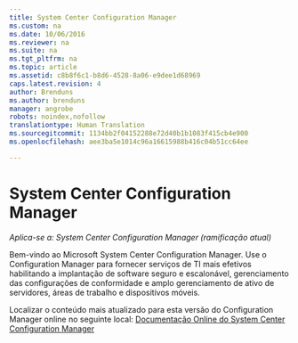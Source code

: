 ```yaml
---
title: System Center Configuration Manager
ms.custom: na
ms.date: 10/06/2016
ms.reviewer: na
ms.suite: na
ms.tgt_pltfrm: na
ms.topic: article
ms.assetid: c8b8f6c1-b8d6-4528-8a06-e9dee1d68969
caps.latest.revision: 4
author: Brenduns
ms.author: brenduns
manager: angrobe
robots: noindex,nofollow
translationtype: Human Translation
ms.sourcegitcommit: 1134bb2f04152288e72d40b1b1083f415cb4e900
ms.openlocfilehash: aee3ba5e1014c96a16615988b416c04b51cc64ee

---
```

# <a name="system-center-configuration-manager"></a>System Center Configuration Manager

*Aplica-se a: System Center Configuration Manager (ramificação atual)*

Bem-vindo ao Microsoft System Center Configuration Manager. Use o Configuration Manager para fornecer serviços de TI mais efetivos habilitando a implantação de software seguro e escalonável, gerenciamento das configurações de conformidade e amplo gerenciamento de ativo de servidores, áreas de trabalho e dispositivos móveis.  
  
 Localizar o conteúdo mais atualizado para esta versão do Configuration Manager online no seguinte local: [Documentação Online do System Center Configuration Manager](https://go.microsoft.com/fwlink/?LinkID=533344)




<!--HONumber=Nov16_HO1-->


